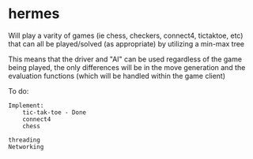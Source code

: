 # hermes

Will play a varity of games (ie chess, checkers, connect4, tictaktoe, etc)
that can all be played/solved (as appropriate) by utilizing a min-max tree

This means that the driver and "AI" can be used regardless of the game being played, the only
differences will be in the move generation and the evaluation functions (which will be handled within
the game client)




To do:



	Implement:
		tic-tak-toe - Done
		connect4
		chess

	threading
	Networking	




	
